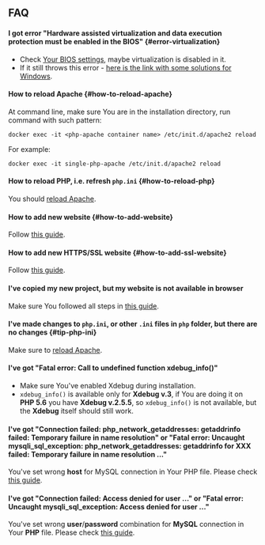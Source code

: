 FAQ
-------

#### I got error "Hardware assisted virtualization and data execution protection must be enabled in the BIOS" {#error-virtualization}

- Check [Your BIOS settings](https://www.youtube.com/results?search_query=How+to+enable+virtualization+in+bios), maybe virtualization is disabled in it.
- If it still throws this error - [here is the link with some solutions for Windows](https://stackoverflow.com/questions/39684974/docker-for-windows-error-hardware-assisted-virtualization-and-data-execution-p). 

#### How to reload Apache {#how-to-reload-apache}

At command line, make sure You are in the installation directory, run command with such pattern:

```shell script
docker exec -it <php-apache container name> /etc/init.d/apache2 reload
```

For example:

```shell script
docker exec -it single-php-apache /etc/init.d/apache2 reload
```

#### How to reload PHP, i.e. refresh `php.ini` {#how-to-reload-php}

You should [reload Apache](#how-to-reload-apache).

#### How to add new website {#how-to-add-website}

Follow [this guide](how-to-add-website.markdown).

#### How to add new HTTPS/SSL website {#how-to-add-ssl-website}

Follow [this guide](how-to-add-ssl-website.markdown).

#### I've copied my new project, but my website is not available in browser

Make sure You followed all steps in [this guide](how-to-add-website.markdown).

#### I've made changes to `php.ini`, or other `.ini` files in `php` folder, but there are no changes {#tip-php-ini}

Make sure to [reload Apache](#how-to-reload-apache).

#### I've got "Fatal error: Call to undefined function xdebug_info()"

- Make sure You've enabled Xdebug during installation.
- `xdebug_info()` is available only for **Xdebug v.3**, if You are doing it on **PHP 5.6** you have **Xdebug v.2.5.5**, so `xdebug_info()` is not available, but the **Xdebug** itself should still work.

#### I've got "Connection failed: php_network_getaddresses: getaddrinfo failed: Temporary failure in name resolution" or "Fatal error: Uncaught mysqli_sql_exception: php_network_getaddresses: getaddrinfo for XXX failed: Temporary failure in name resolution ..."

You've set wrong **host** for MySQL connection in Your PHP file.
Please check [this guide](how-to-connect-to-mysql.markdown).

#### I've got "Connection failed: Access denied for user ..." or "Fatal error: Uncaught mysqli_sql_exception: Access denied for user ..."

You've set wrong **user**/**password** combination for **MySQL** connection in Your **PHP** file.
Please check [this guide](how-to-connect-to-mysql.markdown).